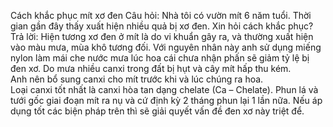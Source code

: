 Cách khắc phục mít xơ đen
Câu hỏi:
Nhà tôi có vườn mít 6 năm tuổi. Thời gian gần đây thấy xuất hiện nhiều quả bị xơ đen. Xin hỏi cách khắc phục?
Trả lời:
Hiện tương xơ đen ở mít là do vi khuẩn gây ra, và thường xuất hiện vào màu mưa, mùa khô tương đối. Với nguyên nhân này anh sử dụng miếng nylon làm mái che nước mưa lúc hoa cái chưa nhận phấn sẽ giảm tỷ lệ bị đen xơ.
Do mưa nhiều canxi trong đất bị hụt và cây mít hấp thu kém. Anh nên bổ sung canxi cho mít trước khi và lúc chúng ra hoa.  
Loại canxi tốt nhất là canxi hòa tan dạng chelate (Ca – Chelate). Phun lá và tưới gốc giai đoạn mít ra nụ và cứ định kỳ 2 tháng phun lại 1 lần nữa.
Nếu áp dụng tốt các biện pháp trên thì sẽ giải quyết vấn đề đen xơ này triệt để.


